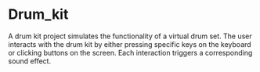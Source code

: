 # Drum_kit
A drum kit project simulates the functionality of a virtual drum set. The user interacts with the drum kit by either pressing specific keys on the keyboard or clicking buttons on the screen. Each interaction triggers a corresponding sound effect. 

